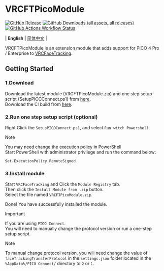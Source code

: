 # VRCFTPicoModule

[![GitHub Release](https://img.shields.io/github/v/release/lonelyicer/VRCFTPicoModule)](https://github.com/lonelyicer/VRCFTPicoModule/releases/)
[![GitHub Downloads (all assets, all releases)](https://img.shields.io/github/downloads/lonelyicer/VRCFTPicoModule/total)](https://github.com/lonelyicer/VRCFTPicoModule/releases/latest)
[![GitHub Actions Workflow Status](https://img.shields.io/github/actions/workflow/status/lonelyicer/VRCFTPicoModule/ci.yml)](https://github.com/lonelyicer/VRCFTPicoModule/actions/workflows/ci.yml)


| **English** | [简体中文](./README.zh.md) |

VRCFTPicoModule is an extension module that adds support for PICO 4 Pro / Enterprise to [VRCFaceTracking](https://github.com/benaclejames/VRCFaceTracking).

## Getting Started
### 1.Download  
Download the latest module (VRCFTPicoModule.zip) and one step setup script (SetupPICOConnect.ps1) from [here](https://github.com/lonelyicer/VRCFTPicoModule/releases/latest).  
Download the CI build from [here](https://github.com/lonelyicer/VRCFTPicoModule/actions/workflows/ci.yml).

### 2.Run one step setup script (optional)  
Right Click the `SetupPICOConnect.ps1`, and select `Run witch Powershell`.

> [!NOTE]  
> You may need change the execution policy in PowerShell  
> Start PowerShell with administrator privilege and run the command below:  
> ``` 
> Set-ExecutionPolicy RemoteSigned 
> ```

### 3.Install module
Start `VRCFaceTracking` and Click the `Module Registry` tab.  
Then click the `Install Module from .zip` button.  
Select the file named `VRCFTPicoModule.zip`.  

Done! You have successfully installed the module.

> [!IMPORTANT]  
> If you are using `PICO Connect`.  
> You will need to manually change the protocol version or run a one-step setup script.

> [!NOTE]  
> To manual change protocol version,
> you will need change the value of `faceTrackingTransferProtocol` in the `settings.json` folder located in the `%AppData%/PICO Connect/` directory to `2` or `1`.
